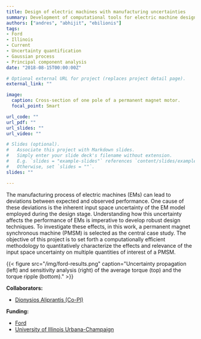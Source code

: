 ```yaml
---
title: Design of electric machines with manufacturing uncertainties
summary: Development of computational tools for electric machine design including manufacturing uncertainties.
authors: ["andres", "abhijit", "ebilionis"]
tags:
- Ford
- Illinois
- Current
- Uncertainty quantification
- Gaussian process
- Principal component analysis
date: "2018-08-15T00:00:00Z"

# Optional external URL for project (replaces project detail page).
external_link: ""

image:
  caption: Cross-section of one pole of a permanent magnet motor.
  focal_point: Smart

url_code: ""
url_pdf: ""
url_slides: ""
url_video: ""

# Slides (optional).
#   Associate this project with Markdown slides.
#   Simply enter your slide deck's filename without extension.
#   E.g. `slides = "example-slides"` references `content/slides/example-slides.md`.
#   Otherwise, set `slides = ""`.
slides: ""

---
```


The manufacturing process of electric machines (EMs) can lead to deviations between expected and observed performance.
One cause of these deviations is the inherent input space uncertainty of the EM model employed during the design stage.
Understanding how this uncertainty affects the performance of EMs is imperative to develop robust design techniques.
To investigate these effects, in this work, a permanent magnet synchronous machine (PMSM) is selected as the central case study.
The objective of this project is to set forth a computationally efficient methodology to quantitatively characterize the effects and relevance of the input space uncertainty on multiple quantities of interest of a PMSM.

{{< figure src="/img/ford-results.png" caption="Uncertainty propagation (left) and sensitivity analysis (right) of the average torque (top) and the torque ripple (bottom)." >}}

**Collaborators:**

+ [Dionysios Aliprantis (Co-PI)](https://engineering.purdue.edu/~dionysis/)

**Funding:**

+ [Ford](https://www.ford.com/)
+ [University of Illinois Urbana-Champaign](https://illinois.edu/)
